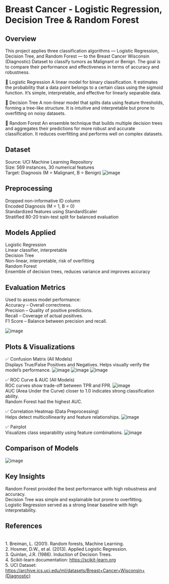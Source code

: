 # Breast Cancer - Logistic Regression, Decision Tree & Random Forest
## Overview
This project applies three classification algorithms — Logistic Regression, Decision Tree, and Random Forest — to the Breast Cancer Wisconsin (Diagnostic) Dataset to classify tumors as Malignant or Benign. The goal is to compare their performance and effectiveness in terms of accuracy and robustness.

🔹 Logistic Regression
A linear model for binary classification. It estimates the probability that a data point belongs to a certain class using the sigmoid function. It’s simple, interpretable, and effective for linearly separable data.

🔹 Decision Tree
A non-linear model that splits data using feature thresholds, forming a tree-like structure. It is intuitive and interpretable but prone to overfitting on noisy datasets.

🔹 Random Forest
An ensemble technique that builds multiple decision trees and aggregates their predictions for more robust and accurate classification. It reduces overfitting and performs well on complex datasets.

## Dataset
Source: UCI Machine Learning Repository
<br>Size: 569 instances, 30 numerical features
<br>Target: Diagnosis (M = Malignant, B = Benign)
![image](https://github.com/user-attachments/assets/bce86d66-0be2-4192-8aa8-482640d90d3b)

## Preprocessing
Dropped non-informative ID column
<br>Encoded Diagnosis (M = 1, B = 0)
<br>Standardized features using StandardScaler
<br>Stratified 80-20 train-test split for balanced evaluation

## Models Applied
Logistic Regression
<br>Linear classifier, interpretable
<br>Decision Tree
<br>Non-linear, interpretable, risk of overfitting
<br>Random Forest
<br>Ensemble of decision trees, reduces variance and improves accuracy

## Evaluation Metrics
Used to assess model performance:
<br>Accuracy – Overall correctness.
<br>Precision – Quality of positive predictions.
<br>Recall – Coverage of actual positives.
<br>F1 Score – Balance between precision and recall.

![image](https://github.com/user-attachments/assets/5dfb5bea-42fd-4d73-bedd-4d9ba9cf4419)

## Plots & Visualizations
✅ Confusion Matrix (All Models)
<br>Displays True/False Positives and Negatives. Helps visually verify the model’s performance.
![image](https://github.com/user-attachments/assets/f31460b7-87ab-4ea9-b6fc-612a419645c3)
![image](https://github.com/user-attachments/assets/98f398d8-e540-44d0-be03-1696db0781c5)
![image](https://github.com/user-attachments/assets/eff7ee31-44d0-4da8-baba-ac596e16c7d4)

✅ ROC Curve & AUC (All Models)
<br>ROC curves show trade-off between TPR and FPR.
![image](https://github.com/user-attachments/assets/511d70a0-346c-478f-b6dd-380eeb462706)
<br>AUC (Area Under the Curve) closer to 1.0 indicates strong classification ability.
<br>Random Forest had the highest AUC.

✅ Correlation Heatmap (Data Preprocessing)
<br>Helps detect multicollinearity and feature relationships.
![image](https://github.com/user-attachments/assets/30106e12-5952-4c6c-8270-4119d5e19e3e)

✅ Pairplot
<br>Visualizes class separability using feature combinations.
![image](https://github.com/user-attachments/assets/3d53ff2d-53bd-4d44-b199-801544d59085)

## Comparison of Models
![image](https://github.com/user-attachments/assets/1caaa858-c581-46ec-98f4-918b30f93dce)

## Key Insights
Random Forest provided the best performance with high robustness and accuracy.
<br>Decision Tree was simple and explainable but prone to overfitting.
<br>Logistic Regression served as a strong linear baseline with high interpretability.

## References
<br>1. Breiman, L. (2001). Random forests, Machine Learning.
<br>2. Hosmer, D.W., et al. (2013). Applied Logistic Regression.
<br>3. Quinlan, J.R. (1986). Induction of Decision Trees.
<br>4. Scikit-learn documentation: https://scikit-learn.org
<br>5. UCI Dataset: https://archive.ics.uci.edu/ml/datasets/Breast+Cancer+Wisconsin+(Diagnostic)
